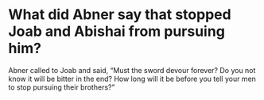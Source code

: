 # What did Abner say that stopped Joab and Abishai from pursuing him?

Abner called to Joab and said, “Must the sword devour forever? Do you not know it will be bitter in the end? How long will it be before you tell your men to stop pursuing their brothers?”
